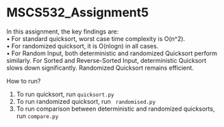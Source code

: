 # MSCS532_Assignment5
In this assignment, the key findings are:  
•	For standard quicksort, worst case time complexity is O(n^2).   
•	For randomized quicksort, it is O(nlogn) in all cases.  
•	For Random Input, both deterministic and randomized Quicksort perform similarly. For Sorted and Reverse-Sorted Input, deterministic Quicksort slows down significantly. Randomized Quicksort remains efficient.

How to run?
  
1.	To run quicksort, run `quicksort.py`
2.	To run randomized quicksort, run ` randomised.py`
3.	To run comparison between deterministic and randomized quicksorts, run `compare.py`


